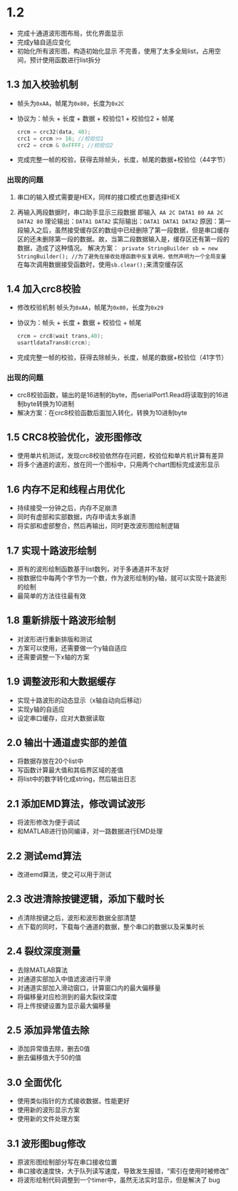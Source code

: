 # 1.2 

- 完成十通道波形图布局，优化界面显示
- 完成y轴自适应变化
- 初始化所有波形图，构造初始化显示
  不完善，使用了太多全局list，占用空间，预计使用函数进行list拆分

## 1.3 加入校验机制

- 帧头为`0xAA`，帧尾为`0x80`，长度为`0x2C`

- 协议为：帧头 + 长度 + 数据 + 校验位1 + 校验位2  + 帧尾

  ```c
  crcm = crc32(data, 40);
  crc1 = crcm >> 16; //校验位1
  crc2 = crcm & 0xFFFF; //校验位2
  ```

- 完成完整一帧的校验，获得去除帧头，长度，帧尾的数据+校验位（44字节）

### 出现的问题

1. 串口的输入模式需要是HEX，同样的接口模式也要选择HEX

2. 再输入两段数据时，串口助手显示三段数据
   即输入` AA 2C DATA1 80 AA 2C DATA2 80`
   理论输出：`DATA1 DATA2`
   实际输出：`DATA1 DATA1 DATA2`
   原因：第一段输入之后，虽然接受缓存区的数组中已经删除了第一段数据，但是串口缓存区的还未删除第一段的数据。故，当第二段数据输入是，缓存区还有第一段的数据，造成了这种情况。
   解决方案：` private StringBuilder sb = new StringBuilder(); //为了避免在接收处理函数中反复调用，依然声明为一个全局变量`  在每次调用数据接受函数时，使用`sb.clear();`来清空缓存区

## 1.4 加入crc8校验

- 修改校验机制
  帧头为`0xAA`，帧尾为`0x80`，长度为`0x29`

- 协议为：帧头 + 长度 + 数据 + 校验位 + 帧尾
  ```c
  crcm = crc8(wait trans,40);
  usartldataTrans8(crcm);
  ```

- 完成完整一帧的校验，获得去除帧头，长度，帧尾的数据+校验位（41字节）

### 出现的问题

- crc8校验函数，输出的是16进制的byte，而serialPort1.Read将读取到的16进制byte转换为10进制
- 解决方案：在crc8校验函数后面加入转化，转换为10进制byte

## 1.5 CRC8校验优化，波形图修改

- 使用单片机测试，发现crc8校验依然存在问题，校验位和单片机计算有差异
- 将多个通道的波形，放在同一个图标中，只用两个chart图标完成波形显示

## 1.6 内存不足和线程占用优化

- 持续接受一分钟之后，内存不足崩溃
- 同时有虚部和实部数据，内存申请太多崩溃
- 将实部和虚部整合，然后再输出，同时更改波形图绘制逻辑

## 1.7 实现十路波形绘制

- 原有的波形绘制函数基于list数列，对于多通道并不友好
- 按数据位中每两个字节为一个数，作为波形绘制的y轴，就可以实现十路波形的绘制
- 最简单的方法往往最有效

## 1.8 重新排版十路波形绘制

- 对波形进行重新排版和测试
- 方案可以使用，还需要做一个y轴自适应
- 还需要调整一下x轴的方案

## 1.9 调整波形和大数据缓存

- 实现十路波形的动态显示（x轴自动向后移动）
- 实现y轴的自适应
- 设定串口缓存，应对大数据读取

## 2.0 输出十通道虚实部的差值

- 将数据存放在20个list中
- 写函数计算最大值和其临界区域的差值
- 将list中的数字转化成string，然后输出日志

## 2.1 添加EMD算法，修改调试波形

- 将波形修改为便于调试
- 和MATLAB进行协同编译，对一路数据进行EMD处理

## 2.2 测试emd算法

- 改进emd算法，使之可以用于测试

## 2.3 改进清除按键逻辑，添加下载时长

- 点清除按键之后，波形和波形数据全部清楚
- 点下载的同时，下载每个通道的数据，整个串口的数据以及采集时长

## 2.4 裂纹深度测量

- 去除MATLAB算法
- 对通道实部加入中值滤波进行平滑
- 对通道实部加入滑动窗口，计算窗口内的最大偏移量
- 将偏移量对应检测到的最大裂纹深度
- 将上传按键设置为显示最大偏移量

## 2.5 添加异常值去除

- 添加异常值去除，删去0值
- 删去偏移值大于50的值

## 3.0 全面优化

- 使用类似指针的方式接收数据，性能更好
- 使用新的波形显示方案
- 使用新的文件处理方案

## 3.1 波形图bug修改

- 原波形图绘制部分写在串口接收位置
- 串口接收速度快，大于队列读写速度，导致发生报错，“索引在使用时被修改”
- 将波形绘制代码调整到一个timer中，虽然无法实时显示，但是解决了 bug
